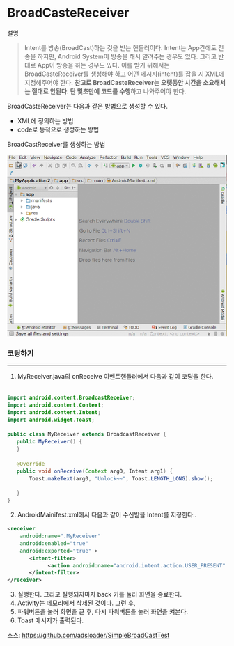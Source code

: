 # BroadCasteReceiver
설명
> Intent를 방송(BroadCast)하는 것을 받는 핸들러이다.
Intent는 App간에도 전송을 하지만, Android System이 방송을 해서 알려주는 경우도 있다. 그리고 반대로 App이 방송을 하는 경우도 있다. 이를 받기 위해서는 BroadCasteReceiver를 생성해야 하고 어떤 메시지(intent)를 잡을 지 XML에 지정해주어야 한다. **참고로 BroadCasteReceiver는 오랫동안 시간을 소요해서는 절대로 안된다. 단 몇초만에 코드를 수행**하고 나와주어야 한다.

BroadCasteReceiver는 다음과 같은 방법으로 생성할 수 있다.

- XML에 정의하는 방법
- code로 동적으로 생성하는 방법


BroadCastReceiver를 생성하는 방법

![image](/images_2/broadcastreceiver.gif)


### 코딩하기
----

 1. MyReceiver.java의 onReceive 이벤트핸들러에서 다음과 같이 코딩을 한다.

~~~java

import android.content.BroadcastReceiver;
import android.content.Context;
import android.content.Intent;
import android.widget.Toast;

public class MyReceiver extends BroadcastReceiver {
   public MyReceiver() {
   }

   @Override
   public void onReceive(Context arg0, Intent arg1) {
       Toast.makeText(arg0, "Unlock~~", Toast.LENGTH_LONG).show();

   }
}

~~~

 2. AndroidMainifest.xml에서 다음과 같이 수신받을 Intent를 지정한다..

~~~xml
<receiver
    android:name=".MyReceiver"
    android:enabled="true"
    android:exported="true" >
       <intent-filter>
             <action android:name="android.intent.action.USER_PRESENT" />
       </intent-filter>
</receiver>
~~~

 3. 실행한다. 그리고 실행되자마자 back 키를 눌러 화면을 종료한다.
 4. Activity는 메모리에서 삭제된 것이다. 그런 후,
 5. 파워버튼을 눌러 화면을 끈 후, 다시 파워버튼을 눌러 화면을 켜본다.
 6. Toast 메시지가 출력된다.  

소스: https://github.com/adsloader/SimpleBroadCastTest
